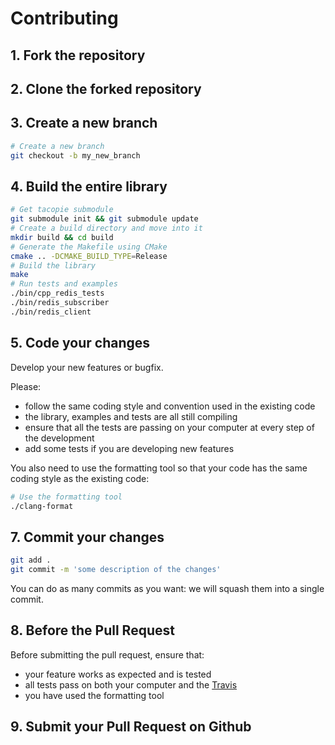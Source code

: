 # Contributing
## 1. Fork the repository
## 2. Clone the forked repository
## 3. Create a new branch
```bash
# Create a new branch
git checkout -b my_new_branch
```

## 4. Build the entire library
```bash
# Get tacopie submodule
git submodule init && git submodule update
# Create a build directory and move into it
mkdir build && cd build
# Generate the Makefile using CMake
cmake .. -DCMAKE_BUILD_TYPE=Release
# Build the library
make
# Run tests and examples
./bin/cpp_redis_tests
./bin/redis_subscriber
./bin/redis_client
```

## 5. Code your changes
Develop your new features or bugfix.

Please:
* follow the same coding style and convention used in the existing code
* the library, examples and tests are all still compiling
* ensure that all the tests are passing on your computer at every step of the development
* add some tests if you are developing new features

You also need to use the formatting tool so that your code has the same coding style as the existing code:

```bash
# Use the formatting tool
./clang-format
```

## 7. Commit your changes
```bash
git add .
git commit -m 'some description of the changes'
```
You can do as many commits as you want: we will squash them into a single commit.

## 8. Before the Pull Request
Before submitting the pull request, ensure that:
* your feature works as expected and is tested
* all tests pass on both your computer and the [Travis](travis-ci.org/Cylix/cpp_redis)
* you have used the formatting tool

## 9. Submit your Pull Request on Github
